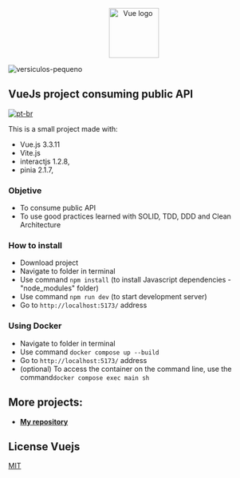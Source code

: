 <p align="center"><a href="https://vuejs.org" target="_blank" rel="noopener noreferrer"><img width="100" src="https://vuejs.org/images/logo.png" alt="Vue logo"></a></p>

![versiculos-pequeno](https://github.com/roddsdev/versiculos-vue/assets/148573340/761733f0-e06c-4c55-b70b-6cb562717ed6)


## VueJs project consuming public API
[![pt-br](https://img.shields.io/badge/lang-pt--br-green.svg)](https://github.com/roddsdev/versiculos-vue/blob/main/README.md)

This is a small project made with:

- Vue.js 3.3.11
- Vite.js
- interactjs 1.2.8,
- pinia 2.1.7,


### Objetive

- To consume public API
- To use good practices learned with SOLID, TDD, DDD and Clean Architecture

### How to install

- Download project
- Navigate to folder in terminal
- Use command `npm install` (to install Javascript dependencies - "node_modules" folder)
- Use command `npm run dev` (to start development server)
- Go to `http://localhost:5173/` address

### Using Docker

- Navigate to folder in terminal
- Use command `docker compose up --build`
- Go to `http://localhost:5173/` address
- (optional) To access the container on the command line, use the command`docker compose exec main sh`

## More projects:

- **[My repository](https://github.com/roddsdev?tab=repositories)**

## License Vuejs

[MIT](https://opensource.org/licenses/MIT)

